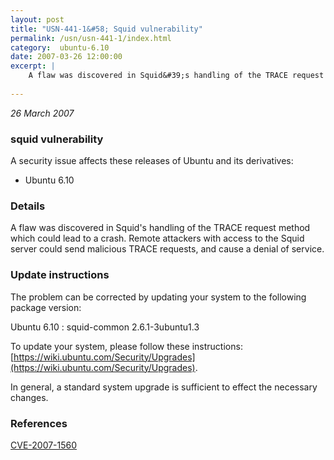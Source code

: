 ```yaml
---
layout: post
title: "USN-441-1&#58; Squid vulnerability"
permalink: /usn/usn-441-1/index.html
category:  ubuntu-6.10
date: 2007-03-26 12:00:00
excerpt: |
    A flaw was discovered in Squid&#39;s handling of the TRACE request method  which could lead to a crash.  Remote attackers with access to the Squid  server could send malicious TRACE requests, and cause a denial of  service.
    
--- 
```

 
 

*26 March 2007*

### squid vulnerability

A security issue affects these releases of Ubuntu and its derivatives:

* Ubuntu 6.10

### Details

A flaw was discovered in Squid&#39;s handling of the TRACE request method which could lead to a crash. Remote attackers with access to the Squid server could send malicious TRACE requests, and cause a denial of service.

### Update instructions

The problem can be corrected by updating your system to the following package version:

Ubuntu 6.10
 : squid-common <span>2.6.1-3ubuntu1.3</span>

To update your system, please follow these instructions: [https://wiki.ubuntu.com/Security/Upgrades](https://wiki.ubuntu.com/Security/Upgrades).

In general, a standard system upgrade is sufficient to effect the necessary changes.

### References

 
 [CVE-2007-1560](http://people.ubuntu.com/~ubuntu-security/cve/CVE-2007-1560)
 

